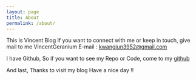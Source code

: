 ```yaml
---
layout: page
title: About
permalink: /about/
---
```


This is Vincent Blog
If you want to connect with me or keep in touch, give mail to me
VincentGeranium E-mail : <kwangjun3952@gmail.com>

I have Github, So if you want to see my Repo or Code, come to my [github][git-hub]

And last, Thanks to visit my blog
Have a nice day !!

[git-hub]: https://github.com/VincentGeranium
